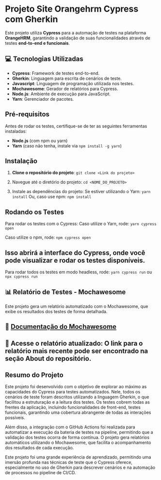 # Projeto Site Orangehrm Cypress com Gherkin

Este projeto utiliza **Cypress** para a automação de testes na plataforma **OrangeHRM**, garantindo a validação de suas funcionalidades através de testes **end-to-end e funcionais**.


## 💻 Tecnologias Utilizadas
- **Cypress**: Framework de testes end-to-end.
- **Gherkin**: Linguagem para escrita de cenários de teste.
- **Javascript**: Linguagem de programação utilizada nos testes.
- **Mochawesome**: Gerador de relatórios para Cypress.
- **Node.js**: Ambiente de execução para JavaScript.
- **Yarn**: Gerenciador de pacotes.


## Pré-requisitos
Antes de rodar os testes, certifique-se de ter as seguintes ferramentas instaladas:
- **Node.js** (com npm ou yarn)
- **Yarn** (caso não tenha, instale via `npm install -g yarn`)

## Instalação
1. **Clone o repositório do projeto**:
   `git clone <Link do projeto> `

3. Navegue até o diretório do projeto:
  `cd <NOME_DO_PROJETO> `

4. Instale as dependências do projeto:
Se estiver utilizando o Yarn:
  ` yarn install `
Ou, caso use npm:
  ` npm install `

## Rodando os Testes
Para rodar os testes com o Cypress: Caso utilize o Yarn, rode:
 `yarn cypress open `

Caso utilize o npm, rode:
 `npm cypress open `

## Isso abrirá a interface do Cypress, onde você pode visualizar e rodar os testes disponíveis.
Para rodar todos os testes em modo headless, rode: `yarn cypress run` ou `npx cypress run`
## 📊 Relatório de Testes - Mochawesome
Este projeto gera um relatório automatizado com o Mochawesome, que exibe os resultados dos testes de forma detalhada.

## 📄 [Documentação do Mochawesome](https://link-da-documentacao.com)

## 🔗 Acesse o relatório atualizado: O link para o relatório mais recente pode ser encontrado na seção About do repositório.

## Resumo do Projeto

Este projeto foi desenvolvido com o objetivo de explorar ao máximo as capacidades do Cypress para testes automatizados. Nele, todos os cenários de teste foram descritos utilizando a linguagem Gherkin, o que facilitou a estruturação e a leitura dos testes. Os testes cobrem todas as frentes da aplicação, incluindo funcionalidades de front-end, testes funcionais, garantindo uma cobertura abrangente de todas as interações possíveis.

Além disso, a integração com o GitHub Actions foi realizada para automatizar a execução da bateria de testes na pipeline, permitindo que a validação dos testes ocorra de forma contínua. O projeto gera relatórios automáticos utilizando o Mochawesome, que facilita o acompanhamento dos resultados de cada execução.

Este projeto foi uma grande experiência de aprendizado, permitindo uma imersão profunda nas técnicas de teste que o Cypress oferece, especialmente no uso de Gherkin para descrever cenários e na automação de processos no pipeline de CI/CD.